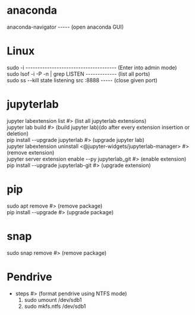 # anaconda
anaconda-navigator ----- (open anaconda GUI) <br>


# Linux
sudo -i -------------------------------------- (Enter into admin mode) <br>
sudo lsof -i -P -n | grep LISTEN ------------- (list all ports) <br>
sudo ss --kill state listening src :8888 ----- (close given port) <br>

  
# jupyterlab
jupyter labextension list   						#> (list all jupyterlab extensions) <br>
jupyter lab build   							#> (build jupyter lab)(do after every extension insertion or deletion) <br>
pip install --upgrade jupyterlab   					#> (upgrade jupyter lab) <br>
jupyter labextension uninstall <@jupyter-widgets/jupyterlab-manager>    #> (remove extension) <br>
jupyter server extension enable --py jupyterlab_git   			#> (enable extension) <br>
pip install --upgrade jupyterlab-git   					#> (upgrade extension) <br>


# pip
sudo apt remove <pkg>   						#> (remove package) <br>
pip install --upgrade <pkg>   						#> (upgrade package) <br>


# snap
sudo snap remove <pkg>   						#> (remove package) <br>


# Pendrive
* steps   								#> (format pendrive using NTFS mode) <br>
	1) sudo umount /dev/sdb1 <br>
	2) sudo mkfs.ntfs /dev/sdb1 <br>